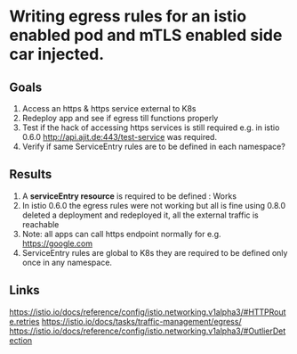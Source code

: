 # Writing egress rules for an istio enabled pod and mTLS enabled side car injected.

## Goals
1. Access an https & https service external to K8s 
2. Redeploy app and see if egress till functions properly
3. Test if the hack of accessing https services is still required
   e.g. in istio 0.6.0 http://api.ajit.de:443/test-service was required.
4. Verify if same ServiceEntry rules are to be defined in each namespace? 

## Results
1. A **serviceEntry resource** is required to be defined : Works
2. In istio 0.6.0 the egress rules were not working but all is fine using 0.8.0
deleted a deployment and redeployed it, all the external traffic is reachable
3. Note: all apps can call https endpoint normally
for e.g. https://google.com
4. ServiceEntry rules are global to K8s they are required to be defined only once in any namespace.

 
## Links

https://istio.io/docs/reference/config/istio.networking.v1alpha3/#HTTPRoute.retries 
https://istio.io/docs/tasks/traffic-management/egress/
https://istio.io/docs/reference/config/istio.networking.v1alpha3/#OutlierDetection
